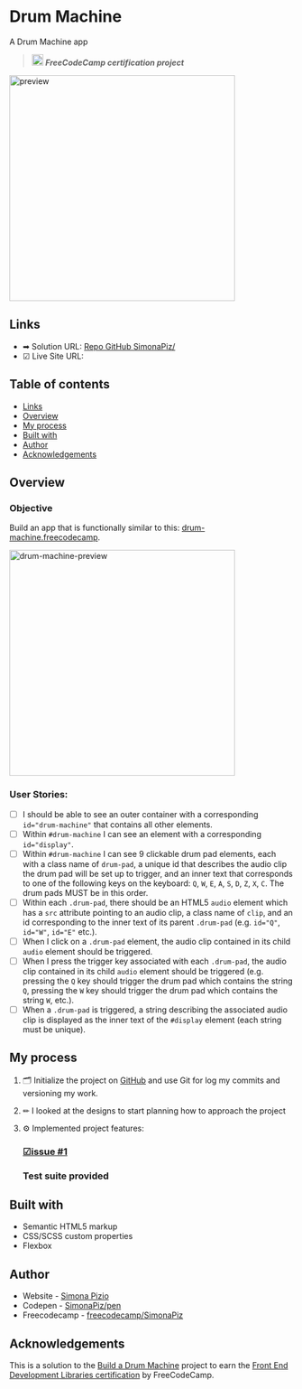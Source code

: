 # Drum Machine
A Drum Machine app
> <img src="https://github.com/SimonaPiz/Drum-Machine/assets/91121660/af305d32-e69e-41da-8e56-2beba880f63e" width="20px" alt="icon freecodecamp"> ***FreeCodeCamp certification project***

<img src="" width="400px" alt="preview" title="preview">

## Links

- ➡ Solution URL: [Repo GitHub SimonaPiz/](https://github.com/SimonaPiz/Drum-Machine)
- ☑ Live Site URL: []()


## Table of contents

- [Links](#links)
- [Overview](#overview)
- [My process](#my-process)
- [Built with](#built-with)
- [Author](#author)
- [Acknowledgements](#acknowledgements)

## Overview

### Objective 

Build an app that is functionally similar to this: [drum-machine.freecodecamp]( https://drum-machine.freecodecamp.rocks/).

<img src="https://github.com/SimonaPiz/Drum-Machine/assets/91121660/3a941119-2d87-4349-9947-a8f21b1284f4" width="400px" alt="drum-machine-preview" title="drum-machine-preview">

### User Stories:
   - [ ] I should be able to see an outer container with a corresponding `id="drum-machine"` that contains all other elements.
   - [ ] Within `#drum-machine` I can see an element with a corresponding `id="display"`.
   - [ ] Within `#drum-machine` I can see 9 clickable drum pad elements, each with a class name of `drum-pad`, a unique id that describes the audio clip the drum pad will be set up to trigger, and an inner text that corresponds to one of the following keys on the keyboard: `Q`, `W`, `E`, `A`, `S`, `D`, `Z`, `X`, `C`. The drum pads MUST be in this order.
   - [ ] Within each `.drum-pad`, there should be an HTML5 `audio` element which has a `src` attribute pointing to an audio clip, a class name of `clip`, and an id corresponding to the inner text of its parent `.drum-pad` (e.g. `id="Q"`, `id="W"`, `id="E"` etc.).
   - [ ] When I click on a `.drum-pad` element, the audio clip contained in its child `audio` element should be triggered.
   - [ ] When I press the trigger key associated with each `.drum-pad`, the audio clip contained in its child `audio` element should be triggered (e.g. pressing the `Q` key should trigger the drum pad which contains the string `Q`, pressing the `W` key should trigger the drum pad which contains the string `W`, etc.).
   - [ ] When a `.drum-pad` is triggered, a string describing the associated audio clip is displayed as the inner text of the `#display` element (each string must be unique).

## My process

1. 🗂 Initialize the project on [GitHub](https://github.com/SimonaPiz/Drum-Machine) and use Git for log my commits and versioning my work.

2. ✏ I looked at the designs to start planning how to approach the project
  
3. ⚙ Implemented project features:

   ### [☑issue #1]()

   
      
   ### Test suite provided
       

## Built with

- Semantic HTML5 markup
- CSS/SCSS custom properties
- Flexbox
## Author

- Website - [Simona Pizio](https://github.com/SimonaPiz)
- Codepen - [SimonaPiz/pen](https://codepen.io/SimonaPiz/pen/)
- Freecodecamp - [freecodecamp/SimonaPiz](https://www.freecodecamp.org/SimonaPiz)

## Acknowledgements
This is a solution to the [Build a Drum Machine](https://www.freecodecamp.org/learn/front-end-development-libraries/front-end-development-libraries-projects/build-a-drum-machine) project to earn the [Front End Development Libraries certification](https://www.freecodecamp.org/learn/front-end-development-libraries/) by FreeCodeCamp.
